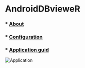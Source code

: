 # AndroidDBvieweR  
  
### * [About](https://github.com/thedathoudarya/AndroidDBvieweR/wiki)
### * [Configuration](https://github.com/thedathoudarya/AndroidDBvieweR/wiki/Configuration)  
### * [Application guid](https://github.com/thedathoudarya/AndroidDBvieweR/wiki/Screenshots)  
  
  
  ![Application](https://github.com/thedathoudarya/AndroidDBvieweR/blob/master/images/application.png)
